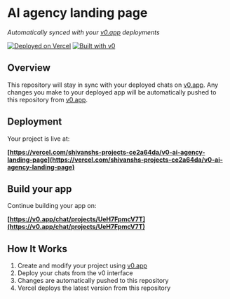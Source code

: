 # AI agency landing page

*Automatically synced with your [v0.app](https://v0.app) deployments*

[![Deployed on Vercel](https://img.shields.io/badge/Deployed%20on-Vercel-black?style=for-the-badge&logo=vercel)](https://vercel.com/shivanshs-projects-ce2a64da/v0-ai-agency-landing-page)
[![Built with v0](https://img.shields.io/badge/Built%20with-v0.app-black?style=for-the-badge)](https://v0.app/chat/projects/UeH7FpmcV7T)

## Overview

This repository will stay in sync with your deployed chats on [v0.app](https://v0.app).
Any changes you make to your deployed app will be automatically pushed to this repository from [v0.app](https://v0.app).

## Deployment

Your project is live at:

**[https://vercel.com/shivanshs-projects-ce2a64da/v0-ai-agency-landing-page](https://vercel.com/shivanshs-projects-ce2a64da/v0-ai-agency-landing-page)**

## Build your app

Continue building your app on:

**[https://v0.app/chat/projects/UeH7FpmcV7T](https://v0.app/chat/projects/UeH7FpmcV7T)**

## How It Works

1. Create and modify your project using [v0.app](https://v0.app)
2. Deploy your chats from the v0 interface
3. Changes are automatically pushed to this repository
4. Vercel deploys the latest version from this repository
